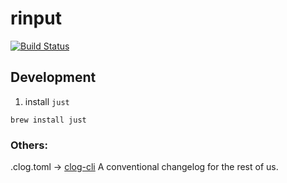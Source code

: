 # rinput

[![Build Status](https://travis-ci.org/phodal/rinput.svg?branch=master)](https://travis-ci.org/phodal/rinput)

## Development

1. install `just`

```
brew install just
```


### Others:

.clog.toml -> [clog-cli](https://github.com/clog-tool/clog-cli) A conventional changelog for the rest of us.  

